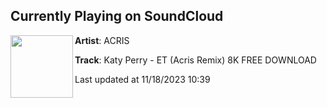 ## Currently Playing on SoundCloud

[<img align="left" width="100" src="https://i1.sndcdn.com/artworks-E7lOkV94YVIhfhh4-xEQIyw-t500x500.jpg">](https://soundcloud.com/acris-official-music/katy-perry-et-acris-remix-8k-free-download)

**Artist**: ACRIS 

**Track**: Katy Perry - ET (Acris Remix) 8K FREE DOWNLOAD

Last updated at 11/18/2023 10:39
